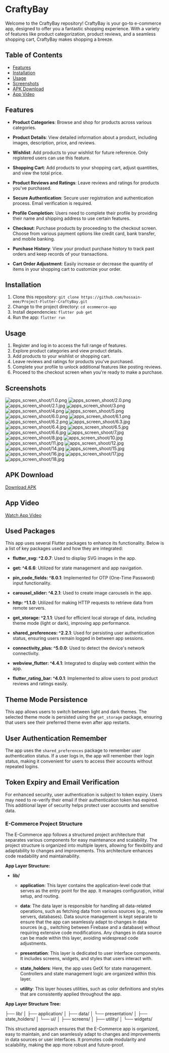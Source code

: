 # CraftyBay

Welcome to the CraftyBay repository! CraftyBay is your go-to e-commerce app, designed to offer you a fantastic shopping experience. With a variety of features like product categorization, product reviews, and a seamless shopping cart, CraftyBay makes shopping a breeze.


## Table of Contents
- [Features](#features)
- [Installation](#installation)
- [Usage](#usage)
- [Screenshots](#screenshots)
- [APK Download](#apk-download)
- [App Video](#app-video)

## Features
- **Product Categories**: Browse and shop for products across various categories.

- **Product Details**: View detailed information about a product, including images, description, price, and reviews.

- **Wishlist**: Add products to your wishlist for future reference. Only registered users can use this feature.

- **Shopping Cart**: Add products to your shopping cart, adjust quantities, and view the total price.

- **Product Reviews and Ratings**: Leave reviews and ratings for products you've purchased.

- **Secure Authentication**: Secure user registration and authentication process. Email verification is required.

- **Profile Completion**: Users need to complete their profile by providing their name and shipping address to use certain features.

- **Checkout**: Purchase products by proceeding to the checkout screen. Choose from various payment options like credit card, bank transfer, and mobile banking.

- **Purchase History**: View your product purchase history to track past orders and keep records of your transactions.

- **Cart Order Adjustment**: Easily increase or decrease the quantity of items in your shopping cart to customize your order.

## Installation
1. Clone this repository: `git clone https://github.com/hossain-eee/Project-Flutter-CraftyBay.git`
2. Change to the project directory: `cd ecommerce-app`
3. Install dependencies: `flutter pub get`
4. Run the app: `flutter run`

## Usage
1. Register and log in to access the full range of features.
2. Explore product categories and view product details.
3. Add products to your wishlist or shopping cart.
4. Leave reviews and ratings for products you've purchased.
5. Complete your profile to unlock additional features like posting reviews.
6. Proceed to the checkout screen when you're ready to make a purchase.

## Screenshots
![apps_screen_shoot/1.0.png](apps_screen_shoot/1.0.png)
![apps_screen_shoot/2.0.png](apps_screen_shoot/2.0.png)
![apps_screen_shoot/2.1.jpg](apps_screen_shoot/2.1.jpg)
![apps_screen_shoot/3.png](apps_screen_shoot/3.png)
![apps_screen_shoot/4.png](apps_screen_shoot/4.png)
![apps_screen_shoot/5.png](apps_screen_shoot/5.png)
![apps_screen_shoot/6.0.png](apps_screen_shoot/6.0.png)
![apps_screen_shoot/6.1.png](apps_screen_shoot/6.1.png)
![apps_screen_shoot/6.2.png](apps_screen_shoot/6.2.png)
![apps_screen_shoot/6.3.jpg](apps_screen_shoot/6.3.jpg)
![apps_screen_shoot/6.4.jpg](apps_screen_shoot/6.4.jpg)
![apps_screen_shoot/6.5.jpg](apps_screen_shoot/6.5.jpg)
![apps_screen_shoot/6.6.jpg](apps_screen_shoot/6.6.jpg)
![apps_screen_shoot/7.jpg](apps_screen_shoot/7.jpg)
![apps_screen_shoot/8.jpg](apps_screen_shoot/8.jpg)
![apps_screen_shoot/10.jpg](apps_screen_shoot/10.jpg)
![apps_screen_shoot/11.jpg](apps_screen_shoot/11.jpg)
![apps_screen_shoot/12.jpg](apps_screen_shoot/12.jpg)
![apps_screen_shoot/14.jpg](apps_screen_shoot/14.jpg)
![apps_screen_shoot/15.jpg](apps_screen_shoot/15.jpg)
![apps_screen_shoot/16.jpg](apps_screen_shoot/16.jpg)
![apps_screen_shoot/17.jpg](apps_screen_shoot/17.jpg)
![apps_screen_shoot/18.jpg](apps_screen_shoot/18.jpg)
## APK Download

[Download APK](https://drive.google.com/file/d/10PghhHuY2zls7a_Ih_lvQpAJeWISFW2o/view?usp=drive_link)

## App Video

[Watch App Video](https://drive.google.com/file/d/1rD0GYN-bsCTSHW_5al46U5mkDLaGd_j_/view?usp=drive_link)

## Used Packages
This app uses several Flutter packages to enhance its functionality. Below is a list of key packages used and how they are integrated:

- **flutter_svg: ^2.0.7**: Used to display SVG images in the app.

- **get: ^4.6.6**: Utilized for state management and app navigation.

- **pin_code_fields: ^8.0.1**: Implemented for OTP (One-Time Password) input functionality.

- **carousel_slider: ^4.2.1**: Used to create image carousels in the app.

- **http: ^1.1.0**: Utilized for making HTTP requests to retrieve data from remote servers.

- **get_storage: ^2.1.1**: Used for efficient local storage of data, including theme mode (light or dark), improving app performance.

- **shared_preferences: ^2.2.1**: Used for persisting user authentication status, ensuring users remain logged in between app sessions.

- **connectivity_plus: ^5.0.0**: Used to detect the device's network connectivity.

- **webview_flutter: ^4.4.1**: Integrated to display web content within the app.

- **flutter_rating_bar: ^4.0.1**: Implemented to allow users to post product reviews and ratings easily.

## Theme Mode Persistence
This app allows users to switch between light and dark themes. The selected theme mode is persisted using the `get_storage` package, ensuring that users see their preferred theme even after app restarts.

## User Authentication Remember
The app uses the `shared_preferences` package to remember user authentication status. If a user logs in, the app will remember their login status, making it convenient for users to access their accounts without repeated logins.

## Token Expiry and Email Verification
For enhanced security, user authentication is subject to token expiry. Users may need to re-verify their email if their authentication token has expired. This additional layer of security helps protect user accounts and sensitive data.

### E-Commerce Project Structure

The E-Commerce app follows a structured project architecture that separates various components for easy maintenance and scalability. The project structure is organized into multiple layers, allowing for flexibility and adaptability to changes and improvements. This architecture enhances code readability and maintainability.

**App Layer Structure:**

- **lib/**
  - **application**: This layer contains the application-level code that serves as the entry point for the app. It manages configuration, initial setup, and routing.
  
  - **data**: The data layer is responsible for handling all data-related operations, such as fetching data from various sources (e.g., remote servers, databases). Data source management is kept separate to ensure that the app can seamlessly adapt to changes in data sources (e.g., switching between Firebase and a database) without requiring extensive code modifications. Any changes in data source can be made within this layer, avoiding widespread code adjustments.
  
  - **presentation**: This layer is dedicated to user interface components. It includes screens, widgets, and styles that users interact with.
  
  - **state_holders**: Here, the app uses GetX for state management. Controllers and state management logic are organized within this layer.
  
  - **utility**: This layer houses utilities, such as color definitions and styles that are consistently applied throughout the app.

**App Layer Structure Tree:**

├── lib/
│ ├── application/
│ ├── data/
│ └── presentation/
│ ├── state_holders/
│ └── ui/
│ ├── screens/
│ ├── utility/
│ └── widgets/

This structured approach ensures that the E-Commerce app is organized, easy to maintain, and can seamlessly adapt to changes and improvements in data sources or user interfaces. It promotes code modularity and scalability, making the app more robust and future-proof.
